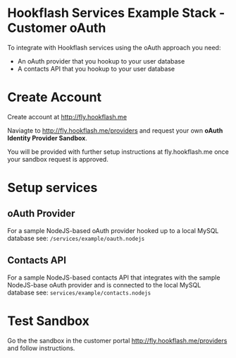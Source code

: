 Hookflash Services Example Stack - Customer oAuth
=================================================

To integrate with Hookflash services using the oAuth approach
you need:

  * An oAuth provider that you hookup to your user database
  * A contacts API that you hookup to your user database


Create Account
==============

Create account at http://fly.hookflash.me

Naviagte to http://fly.hookflash.me/providers and request your own **oAuth Identity Provider Sandbox**.

You will be provided with further setup instructions at fly.hookflash.me once your sandbox request is approved.


Setup services
==============

oAuth Provider
--------------

For a sample NodeJS-based oAuth provider hooked up to a local MySQL
database see: `/services/example/oauth.nodejs`


Contacts API
------------

For a sample NodeJS-based contacts API that integrates with the
sample NodeJS-base oAuth provider and is connected to the
local MySQL database see: `services/example/contacts.nodejs`


Test Sandbox
============

Go the the sandbox in the customer portal http://fly.hookflash.me/providers and follow instructions.

